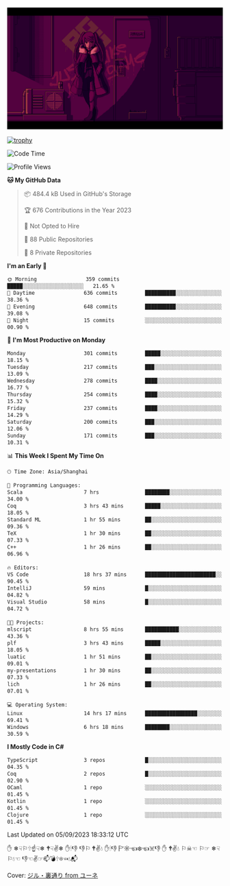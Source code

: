![](imgs/main.png)

[![trophy](https://github-profile-trophy.vercel.app/?username=NeilKleistGao&theme=dracula)](https://github.com/ryo-ma/github-profile-trophy)

<!--START_SECTION:waka-->
![Code Time](http://img.shields.io/badge/Code%20Time-24%20hrs%208%20mins-blue)

![Profile Views](http://img.shields.io/badge/Profile%20Views-81-blue)

**🐱 My GitHub Data** 

> 📦 484.4 kB Used in GitHub's Storage 
 > 
> 🏆 676 Contributions in the Year 2023
 > 
> 🚫 Not Opted to Hire
 > 
> 📜 88 Public Repositories 
 > 
> 🔑 8 Private Repositories 
 > 
**I'm an Early 🐤** 

```text
🌞 Morning                359 commits         █████░░░░░░░░░░░░░░░░░░░░   21.65 % 
🌆 Daytime                636 commits         ██████████░░░░░░░░░░░░░░░   38.36 % 
🌃 Evening                648 commits         ██████████░░░░░░░░░░░░░░░   39.08 % 
🌙 Night                  15 commits          ░░░░░░░░░░░░░░░░░░░░░░░░░   00.90 % 
```
📅 **I'm Most Productive on Monday** 

```text
Monday                   301 commits         █████░░░░░░░░░░░░░░░░░░░░   18.15 % 
Tuesday                  217 commits         ███░░░░░░░░░░░░░░░░░░░░░░   13.09 % 
Wednesday                278 commits         ████░░░░░░░░░░░░░░░░░░░░░   16.77 % 
Thursday                 254 commits         ████░░░░░░░░░░░░░░░░░░░░░   15.32 % 
Friday                   237 commits         ████░░░░░░░░░░░░░░░░░░░░░   14.29 % 
Saturday                 200 commits         ███░░░░░░░░░░░░░░░░░░░░░░   12.06 % 
Sunday                   171 commits         ███░░░░░░░░░░░░░░░░░░░░░░   10.31 % 
```


📊 **This Week I Spent My Time On** 

```text
🕑︎ Time Zone: Asia/Shanghai

💬 Programming Languages: 
Scala                    7 hrs               ████████░░░░░░░░░░░░░░░░░   34.00 % 
Coq                      3 hrs 43 mins       █████░░░░░░░░░░░░░░░░░░░░   18.05 % 
Standard ML              1 hr 55 mins        ██░░░░░░░░░░░░░░░░░░░░░░░   09.36 % 
TeX                      1 hr 30 mins        ██░░░░░░░░░░░░░░░░░░░░░░░   07.33 % 
C++                      1 hr 26 mins        ██░░░░░░░░░░░░░░░░░░░░░░░   06.96 % 

🔥 Editors: 
VS Code                  18 hrs 37 mins      ███████████████████████░░   90.45 % 
IntelliJ                 59 mins             █░░░░░░░░░░░░░░░░░░░░░░░░   04.82 % 
Visual Studio            58 mins             █░░░░░░░░░░░░░░░░░░░░░░░░   04.72 % 

🐱‍💻 Projects: 
mlscript                 8 hrs 55 mins       ███████████░░░░░░░░░░░░░░   43.36 % 
plf                      3 hrs 43 mins       █████░░░░░░░░░░░░░░░░░░░░   18.05 % 
luatic                   1 hr 51 mins        ██░░░░░░░░░░░░░░░░░░░░░░░   09.01 % 
my-presentations         1 hr 30 mins        ██░░░░░░░░░░░░░░░░░░░░░░░   07.33 % 
lich                     1 hr 26 mins        ██░░░░░░░░░░░░░░░░░░░░░░░   07.01 % 

💻 Operating System: 
Linux                    14 hrs 17 mins      █████████████████░░░░░░░░   69.41 % 
Windows                  6 hrs 18 mins       ████████░░░░░░░░░░░░░░░░░   30.59 % 
```

**I Mostly Code in C#** 

```text
TypeScript               3 repos             █░░░░░░░░░░░░░░░░░░░░░░░░   04.35 % 
Coq                      2 repos             █░░░░░░░░░░░░░░░░░░░░░░░░   02.90 % 
OCaml                    1 repo              ░░░░░░░░░░░░░░░░░░░░░░░░░   01.45 % 
Kotlin                   1 repo              ░░░░░░░░░░░░░░░░░░░░░░░░░   01.45 % 
Clojure                  1 repo              ░░░░░░░░░░░░░░░░░░░░░░░░░   01.45 % 
```




 Last Updated on 05/09/2023 18:33:12 UTC
<!--END_SECTION:waka-->

✋ ❄☟⚐🕆☝☟❄ 🕈☟✌❄ ✋🕯👎 👎⚐ 🕈✌💧 ✋🕯👎 🏱☼☜❄☜☠👎 ✋ 🕈✌💧 ⚐☠☜ ⚐☞ ❄☟⚐💧☜ 👎☜✌☞📫💣🕆❄☜💧📬

Cover: [ジル・裏通り from ユーネ](https://www.pixiv.net/artworks/62127066)
